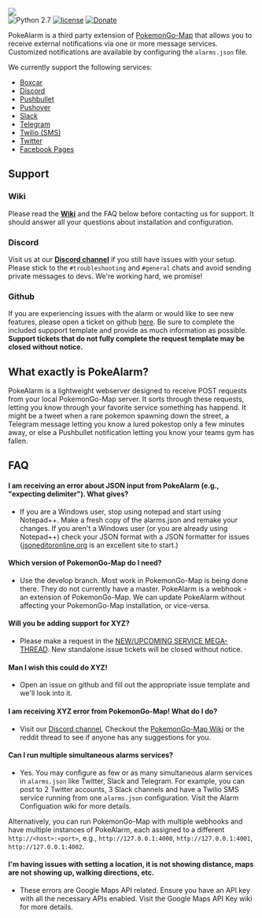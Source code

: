 ![](https://github.com/kvangent/PokeAlarm/wiki/images/logo.png)  
![Python 2.7](https://img.shields.io/badge/python-2.7-blue.svg)
[![license](https://img.shields.io/github/license/kvangent/PokeAlarm.svg)]()
[![Donate](https://img.shields.io/badge/Donate-PayPal-green.svg)](https://www.paypal.com/cgi-bin/webscr?cmd=_donations&business=5W9ZTLMS5NB28&lc=US&item_name=PokeAlarm&currency_code=USD&bn=PP%2dDonationsBF%3abtn_donateCC_LG%2egif%3aNonHosted)  

PokeAlarm is a third party extension of [PokemonGo-Map](https://github.com/PokemonGoMap/PokemonGo-Map) that allows you to receive external notifications via one or more message services.  Customized notifications are available by configuring the `alarms.json` file.

We currently support the following services:
* [Boxcar](https://github.com/kvangent/PokeAlarm/wiki/Boxcar)
* [Discord](https://github.com/kvangent/PokeAlarm/wiki/Discord)
* [Pushbullet](https://github.com/kvangent/PokeAlarm/wiki/Pushbullet)
* [Pushover](https://github.com/kvangent/PokeAlarm/wiki/Pushover)  
* [Slack](https://github.com/kvangent/PokeAlarm/wiki/Slack)
* [Telegram](https://github.com/kvangent/PokeAlarm/wiki/Telegram) 
* [Twilio (SMS)](https://github.com/kvangent/PokeAlarm/wiki/Twilio-(SMS))
* [Twitter](https://github.com/kvangent/PokeAlarm/wiki/Twitter)
* [Facebook Pages](https://github.com/kvangent/PokeAlarm/wiki/Facebook-Pages)

## Support

### Wiki
Please read the [**Wiki**](https://github.com/kvangent/PokeAlarm/wiki) and the FAQ below before contacting us for support. It should answer all your questions about installation and configuration.

### Discord
Visit us at our [**Discord channel**](https://discord.gg/TNcqsRr) if you still have issues with your setup. Please stick to the `#troubleshooting` and `#general` chats and avoid sending private messages to devs. We're working hard, we promise!

### Github
If you are experiencing issues with the alarm or would like to see new features, please open a ticket on github [here](https://github.com/kvangent/PokeAlarm/issues/new). Be sure to complete the included suppport template and provide as much information as possible.  **Support tickets that do not fully complete the request template may be closed without notice.**

## What exactly is PokeAlarm?

PokeAlarm is a lightweight webserver designed to receive POST requests from your local PokemonGo-Map server. It sorts through these requests, letting you know through your favorite service something has happend. It might be a tweet when a rare pokemon spawning down the street, a Telegram message letting you know a lured pokestop only a few minutes away, or else a Pushbullet notification letting you know your teams gym has fallen.

## FAQ

#### I am receiving an error about JSON input from PokeAlarm (e.g., "expecting delimiter"). What gives?

* If you are a Windows user, stop using notepad and start using Notepad++. Make a fresh copy of the alarms.json and remake your changes. If you aren't a Windows user (or you are already using Notepad++) check your JSON format with a JSON formatter for issues ([jsoneditoronline.org](http://www.jsoneditoronline.org) is an excellent site to start.)

#### Which version of PokemonGo-Map do I need?

* Use the develop branch.  Most work in PokemonGo-Map is being done there.  They do not currently have a master. PokeAlarm is a webhook - an extension of PokemonGo-Map. We can update PokeAlarm without affecting your PokemonGo-Map installation, or vice-versa.  

#### Will you be adding support for XYZ?
* Please make a request in the [NEW/UPCOMING SERVICE MEGA-THREAD](https://github.com/kvangent/PokeAlarm/issues/147).  New standalone issue tickets will be closed without notice.

#### Man I wish this could do XYZ!
* Open an issue on github and fill out the appropriate issue template and we'll look into it.

#### I am receiving XYZ error from PokemonGo-Map! What do I do?
* Visit our [Discord channel](https://discordapp.com/invite/am66rag), Checkout the [PokemonGo-Map Wiki](https://github.com/kvangent/PokeAlarm/wiki) or the reddit thread to see if anyone has any suggestions for you.

#### Can I run multiple simultaneous alarms services?

* Yes. You may configure as few or as many simultaneous alarm services in `alarms.json` like Twitter, Slack and Telegram.  For example, you can post to 2 Twitter accounts, 3 Slack channels and have a Twilio SMS service running from one `alarms.json` configuration. Visit the Alarm Configuation wiki for more details.

Alternatively, you can run PokemonGo-Map with multiple webhooks and have multiple instances of PokeAlarm, each assigned to a different `http://<host>:<port>`, e.g., `http://127.0.0.1:4000`, `http://127.0.0.1:4001`, `http://127.0.0.1:4002`.

#### I'm having issues with setting a location, it is not showing distance, maps are not showing up, walking directions, etc.

* These errors are Google Maps API related. Ensure you have an API key with all the necessary APIs enabled.  Visit the Google Maps API Key wiki for more details.
